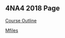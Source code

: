 ## 4NA4 2018 Page

[Course Outline](https://matheusgrasselli.github.io/4NA3_2018/outline_4NA3-18.pdf)

[Mfiles](https://matheusgrasselli.github.io/4NA3_2018/codes)
